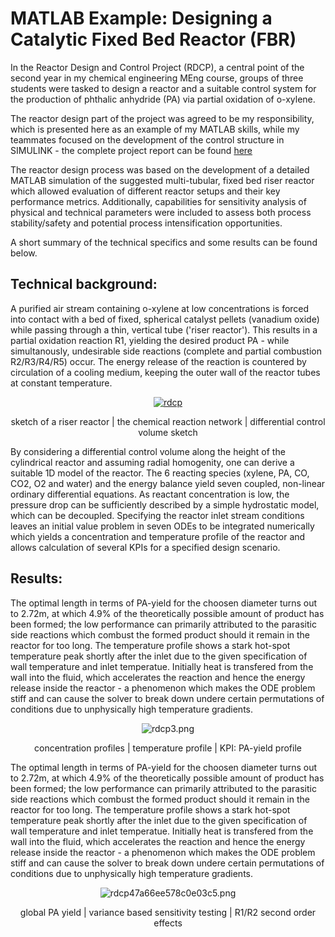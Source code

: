 # MATLAB Example: Designing a Catalytic Fixed Bed Reactor (FBR)

In the Reactor Design and Control Project (RDCP), a central point of the second year in my chemical engineering MEng course, groups of three students were tasked to design a reactor and a suitable control system for the production of phthalic anhydride (PA) via partial oxidation of o-xylene. 

The reactor design part of the project was agreed to be my responsibility, which is presented here as an example of my MATLAB skills, while my teammates focused on the development of the control structure in SIMULINK - the complete project report can be found [here](https://www.google.com/search?q=achieved&oq=achieved&aqs=chrome..69i57j0l7.1006j0j7&sourceid=chrome&ie=UTF-8)

The reactor design process was based on the development of a detailed MATLAB simulation of the suggested multi-tubular, fixed bed riser reactor which allowed evaluation of different reactor setups and their key performance metrics. Additionally, capabilities for sensitivity analysis of physical and technical parameters were included to assess both process stability/safety and potential process intensification opportunities.

A short summary of the technical specifics and some results can be found below.  

## Technical background:

A purified air stream containing o-xylene at low concentrations is forced into contact with a bed of fixed, spherical catalyst pellets (vanadium oxide) while passing through a thin, vertical tube ('riser reactor'). This results in a partial oxidation reaction R1, yielding the desired product PA - while simultanously, undesirable side reactions (complete and partial combustion R2/R3/R4/R5) occur. The energy release of the reaction is countered by circulation of a cooling medium, keeping the outer wall of the reactor tubes at constant temperature. 

<p align="center">
<a href="https://ibb.co/WGRDskf"><img src="https://i.ibb.co/rFXbvxH/rdcp.png" alt="rdcp" border="0"></a>
</p>

<p align="center">
 sketch of a riser reactor  |  the chemical reaction network |  differential control volume sketch 
</p>
  
By considering a differential control volume along the height of the cylindrical reactor and assuming radial homogenity, one can derive a suitable 1D model of the reactor. The 6 reacting species (xylene, PA, CO, CO2, O2 and water) and the energy balance yield seven coupled, non-linear ordinary differential equations. As reactant concentration is low, the pressure drop can be sufficiently described by a simple hydrostatic model, which can be decoupled. Specifying the reactor inlet stream conditions leaves an initial value problem in seven ODEs to be integrated numerically which yields a concentration and temperature profile of the reactor and allows calculation of several KPIs for a specified design scenario. 

## Results:

The optimal length in terms of PA-yield for the choosen diameter turns out to 2.72m, at which 4.9% of the theoretically possible amount of product has been formed; the low performance can primarily attributed to the parasitic side reactions which combust the formed product should it remain in the reactor for too long. The temperature profile shows a stark hot-spot temperature peak shortly after the inlet due to the given specification of wall temperature and inlet temperatue. Initially heat is transfered from the wall into the fluid, which accelerates the reaction and hence the energy release inside the reactor - a phenomenon which makes the ODE problem stiff and can cause the solver to break down undere certain permutations of conditions due to unphysically high temperature gradients.

<p align="center">
<img src="https://imgbbb.com/images/2020/08/26/rdcp3.png" alt="rdcp3.png" border="0" />
</p>

<p align="center">
 concentration profiles  |  temperature profile |  KPI: PA-yield profile 
</p>

The optimal length in terms of PA-yield for the choosen diameter turns out to 2.72m, at which 4.9% of the theoretically possible amount of product has been formed; the low performance can primarily attributed to the parasitic side reactions which combust the formed product should it remain in the reactor for too long. The temperature profile shows a stark hot-spot temperature peak shortly after the inlet due to the given specification of wall temperature and inlet temperatue. Initially heat is transfered from the wall into the fluid, which accelerates the reaction and hence the energy release inside the reactor - a phenomenon which makes the ODE problem stiff and can cause the solver to break down undere certain permutations of conditions due to unphysically high temperature gradients.

<p align="center">
<img src="https://imgbbb.com/images/2020/08/26/rdcp47a66ee578c0e03c5.png" alt="rdcp47a66ee578c0e03c5.png" border="0" />
</p>

<p align="center">
 global PA yield  |  variance based sensitivity testing |  R1/R2 second order effects 
</p>
